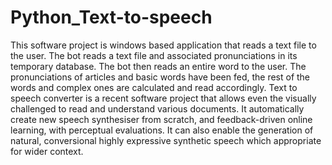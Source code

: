 # Python_Text-to-speech
This software project is windows based application that reads a text file to the user. The bot reads a text file and associated pronunciations in its temporary database. The bot then reads an entire word to the user. The pronunciations of articles and basic words have been fed, the rest of the words and complex ones are calculated and read accordingly.  Text to speech converter is a recent software project that allows even the visually challenged to read and understand various documents. It automatically create  new speech  synthesiser from scratch, and feedback-driven online learning, with perceptual evaluations. It can also enable the generation of natural, conversional highly expressive synthetic speech which appropriate for wider context.
